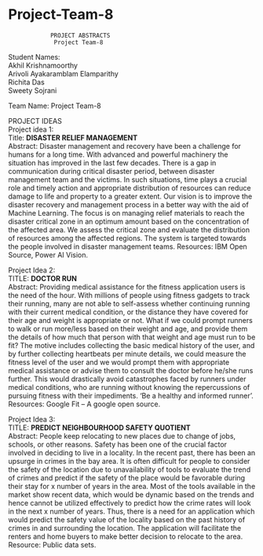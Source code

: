 # Project-Team-8

              
                PROJECT ABSTRACTS
                 Project Team-8

Student Names:  
Akhil Krishnamoorthy  
Arivoli Ayakaramblam Elamparithy  
Richita Das  
Sweety Sojrani  

Team Name: Project Team-8  

PROJECT IDEAS  
Project idea 1:  
Title: **DISASTER RELIEF MANAGEMENT**  
Abstract: Disaster management and recovery have been a challenge for humans for a long time. With advanced and powerful machinery the situation has improved in the last few decades. There is a gap in communication during critical disaster period, between disaster management team and the victims. In such situations, time plays a crucial role and timely action and appropriate distribution of resources can reduce damage to life and property to a greater extent.
Our vision is to improve the disaster recovery and management process in a better way with the aid of Machine Learning. The focus is on managing relief materials to reach the disaster critical zone in an optimum amount based on the concentration of the affected area. We assess the critical zone and evaluate the distribution of resources among the affected regions. The system is targeted towards the people involved in disaster management teams.
Resources: IBM Open Source, Power AI Vision.


Project Idea 2:  
TITLE: **DOCTOR RUN**  
Abstract: Providing medical assistance for the fitness application users is the need of the hour. With millions of people using fitness gadgets to track their running, many are not able to self-assess whether continuing running with their current medical condition, or the distance they have covered for their age and weight is appropriate or not. What if we could prompt runners to walk or run more/less based on their weight and age, and provide them the details of how much that person with that weight and age must run to be fit?
The motive includes collecting the basic medical history of the user, and by further collecting heartbeats per minute details, we could measure the fitness level of the user and we would prompt them with appropriate medical assistance or advise them to consult the doctor before he/she runs further. This would drastically avoid catastrophes faced by runners under medical conditions, who are running without knowing the repercussions of pursuing fitness with their impediments.
‘Be a healthy and informed runner’.
Resources: Google Fit – A google open source.


Project Idea 3:  
TITLE: **PREDICT NEIGHBOURHOOD SAFETY QUOTIENT**  
Abstract: People keep relocating to new places due to change of jobs, schools, or other reasons. Safety has been one of the crucial factor involved in deciding to live in a locality. In the recent past, there has been an upsurge in crimes in the bay area. It is often difficult for people to consider the safety of the location due to unavailability of tools to evaluate the trend of crimes and predict if the safety of the place would be favorable during their stay for x number of years in the area. Most of the tools available in the market show recent data, which would be dynamic based on the trends and hence cannot be utilized effectively to predict how the crime rates will look in the next x number of years. Thus, there is a need for an application which would predict the safety value of the locality based on the past history of crimes in and surrounding the location. The application will facilitate the renters and home buyers to make better decision to relocate to the area.
Resource: Public data sets.


